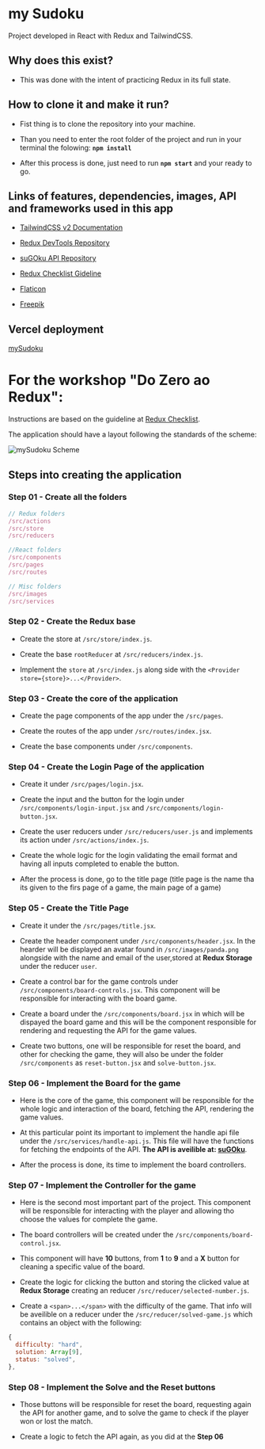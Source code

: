 # my Sudoku

Project developed in React with Redux and TailwindCSS.


## Why does this exist?

- This was done with the intent of practicing Redux in its full state.


## How to clone it and make it run?

- Fist thing is to clone the repository into your machine.

- Than you need to enter the root folder of the project and run in your terminal the folowing: **```npm install```**
- After this process is done, just need to run **```npm start```** and your ready to go.


## Links of features, dependencies, images, API and frameworks used in this app

- [TailwindCSS v2 Documentation](https://v2.tailwindcss.com/docs)

- [Redux DevTools Repository](https://github.com/reduxjs/redux-devtools)

- [suGOku API Repository](https://github.com/bertoort/sugoku)

- [Redux Checklist Gideline](https://gist.github.com/gabriellukke/295a8e29f27125f1e4479c66f42ea57a)

- [Flaticon](https://www.flaticon.com/)

- [Freepik](https://www.freepik.com/)


## Vercel deployment
[mySudoku](https://my-sudoku-six.vercel.app/)

# For the workshop "Do Zero ao Redux":

Instructions are based on the guideline at [Redux Checklist](https://gist.github.com/gabriellukke/295a8e29f27125f1e4479c66f42ea57a).

The application should have a layout following the standards of the scheme:

![mySudoku Scheme](./my-sudoku-scheme.png)


## Steps into creating the application
### Step 01 - Create all the folders
```javascript
// Redux folders
/src/actions
/src/store
/src/reducers

//React folders
/src/components
/src/pages
/src/routes

// Misc folders
/src/images
/src/services
```

### Step 02 - Create the Redux base

- Create the store at ```/src/store/index.js```.

- Create the base ```rootReducer``` at ```/src/reducers/index.js```.

- Implement the ```store``` at ```/src/index.js``` along side with the ```<Provider store={store}>...</Provider>```.


### Step 03 - Create the core of the application

- Create the page components of the app under the ```/src/pages```.

- Create the routes of the app under ```/src/routes/index.jsx```.

- Create the base components under ```/src/components```.


### Step 04 - Create the Login Page of the application

- Create it under ```/src/pages/login.jsx```.

- Create the input and the button for the login under ```/src/components/login-input.jsx``` and ```/src/components/login-button.jsx```.

- Create the user reducers under ```/src/reducers/user.js``` and implements its action under ```/src/actions/index.js```.

- Create the whole logic for the login validating the email format and having all inputs completed to enable the button.

- After the process is done, go to the title page (title page is the name tha its given to the firs page of a game, the main page of a game)


### Step 05 - Create the Title Page

- Create it under the ```/src/pages/title.jsx```.

- Create the header component under ```/src/components/header.jsx```. In the hearder will be displayed an avatar found in ```/src/images/panda.png``` alongside with the name and email of the user,stored at __Redux Storage__ under the reducer ```user```.

- Create a control bar for the game controls under ```/src/components/board-controls.jsx```. This component will be responsible for interacting with the board game.

- Create a board under the ```/src/components/board.jsx``` in which will be dispayed the board game and this will be the component responsible for rendering and requesting the API for the game values.

- Create two buttons, one will be responsible for reset the board, and other for checking the game, they will also be under the folder ```/src/components``` as ```reset-button.jsx``` and ```solve-button.jsx```.


### Step 06 - Implement the Board for the game

- Here is the core of the game, this component will be responsible for the whole logic and interaction of the board, fetching the API, rendering the game values.

- At this particular point its important to implement the handle api file under the ```/src/services/handle-api.js```. This file will have the functions for fetching the endpoints of the API. __The API is aveilible at: [suGOku](https://github.com/bertoort/sugoku)__.

- After the process is done, its time to implement the board controllers.


### Step 07 - Implement the Controller for the game

- Here is the second most important part of the project. This component will be responsible for interacting with the player and allowing tho choose the values for complete the game.

- The board controllers will be created under the ```/src/components/board-control.jsx```.
- This component will have __10__ buttons, from __1__ to __9__ and a __X__ button for cleaning a specific value of the board.

- Create the logic for clicking the button and storing the clicked value at __Redux Storage__ creating an reducer ```/src/reducer/selected-number.js```.

- Create a ```<span>...</span>``` with the difficulty of the game. That info will be aveilible on a reducer under the ```/src/reducer/solved-game.js``` which contains an object with the following:
```js
{
  difficulty: "hard",
  solution: Array[9],
  status: "solved",
},
```

### Step 08 - Implement the Solve and the Reset buttons

- Those buttons will be responsible for reset the board, requesting again the API for another game, and to solve the game to check if the player won or lost the match.

- Create a logic to fetch the API again, as you did at the __Step 06__
